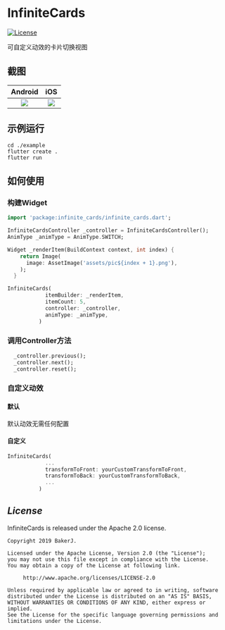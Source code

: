 # InfiniteCards
[![License](https://img.shields.io/badge/license-Apache%202-4EB1BA.svg)](https://www.apache.org/licenses/LICENSE-2.0.html)

可自定义动效的卡片切换视图

## 截图
| Android | iOS |
| :------: | :------: |
| ![](https://raw.githubusercontent.com/BakerJQ/Flutter-InfiniteCards/master/screenshot/android.gif) | ![](https://raw.githubusercontent.com/BakerJQ/Flutter-InfiniteCards/master/screenshot/ios.gif) |

## 示例运行
```
cd ./example
flutter create .
flutter run
```

## 如何使用
### 构建Widget
```dart
import 'package:infinite_cards/infinite_cards.dart';

InfiniteCardsController _controller = InfiniteCardsController();
AnimType _animType = AnimType.SWITCH;

Widget _renderItem(BuildContext context, int index) {
    return Image(
      image: AssetImage('assets/pic${index + 1}.png'),
    );
  }

InfiniteCards(
            itemBuilder: _renderItem,
            itemCount: 5,
            controller: _controller,
            animType: _animType,
          )
```

### 调用Controller方法
```dart
  _controller.previous();
  _controller.next();
  _controller.reset();
```

### 自定义动效
#### 默认
默认动效无需任何配置

#### 自定义
```dart
InfiniteCards(
            ...
            transformToFront: yourCustomTransformToFront,
            transformToBack: yourCustomTransformToBack,
            ...
          )
```
## *License*
InfiniteCards is released under the Apache 2.0 license.

```
Copyright 2019 BakerJ.

Licensed under the Apache License, Version 2.0 (the "License");
you may not use this file except in compliance with the License.
You may obtain a copy of the License at following link.

     http://www.apache.org/licenses/LICENSE-2.0

Unless required by applicable law or agreed to in writing, software
distributed under the License is distributed on an "AS IS" BASIS,
WITHOUT WARRANTIES OR CONDITIONS OF ANY KIND, either express or implied.
See the License for the specific language governing permissions and
limitations under the License.
```
